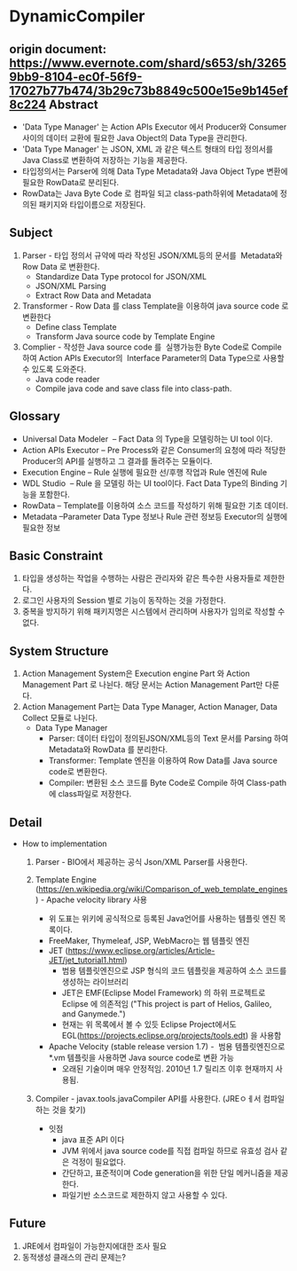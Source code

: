 # DynamicCompiler

origin document: https://www.evernote.com/shard/s653/sh/32659bb9-8104-ec0f-56f9-17027b77b474/3b29c73b8849c500e15e9b145ef8c224
Abstract
---
- 'Data Type Manager' 는 Action APIs Executor 에서 Producer와 Consumer 사이의 데이터 교환에 필요한 Java Object의 Data Type을 관리한다.
- 'Data Type Manager' 는 JSON, XML 과 같은 텍스트 형태의 타입 정의서를 Java Class로 변환하여 저장하는 기능을 제공한다.
-  타입정의서는 Parser에 의해 Data Type Metadata와 Java Object Type 변환에 필요한 RowData로 분리된다.
- RowData는 Java Byte Code 로 컴파일 되고 class-path하위에 Metadata에 정의된 패키지와 타입이름으로 저장된다.

Subject
---
1. Parser - 타입 정의서 규약에 따라 작성된 JSON/XML등의 문서를  Metadata와 Row Data 로 변환한다.
    - Standardize Data Type protocol for JSON/XML
    - JSON/XML Parsing
    - Extract Row Data and Metadata
2. Transformer - Row Data 를 class Template을 이용하여 java source code 로 변환한다
    - Define class Template
    - Transform Java source code by Template Engine
3. Complier - 작성한 Java source code 를  실행가능한 Byte Code로 Compile 하여 Action APIs Executor의  Interface Parameter의 Data Type으로 사용할 수 있도록 도와준다.
    - Java code reader
    - Compile java code and save class file into class-path.

Glossary
---
- Universal Data Modeler  – Fact Data 의 Type을 모델링하는 UI tool 이다.
- Action APIs Executor – Pre Process와 같은 Consumer의 요청에 따라 적당한 Producer의 API를 실행하고 그 결과를 돌려주는 모듈이다.
- Execution Engine – Rule 실행에 필요한 선/후행 작업과 Rule 엔진에 Rule
- WDL Studio  – Rule 을 모델링 하는 UI tool이다. Fact Data Type의 Binding 기능을 포함한다.
- RowData – Template를 이용하여 소스 코드를 작성하기 위해 필요한 기초 데이터.
- Metadata –Parameter Data Type 정보나 Rule 관련 정보등 Executor의 실행에 필요한 정보  
  
Basic Constraint
---
1. 타입을 생성하는 작업을 수행하는 사람은 관리자와 같은 특수한 사용자들로 제한한다.
2. 로그인 사용자의 Session 별로 기능이 동작하는 것을 가정한다.
3. 중복을 방지하기 위해 패키지명은 시스템에서 관리하며 사용자가 임의로 작성할 수 없다.

System Structure
---



1. Action Management System은 Execution engine Part 와 Action Management Part 로 나뉜다. 해당 문서는 Action Management Part만 다룬다.
2. Action Management Part는 Data Type Manager, Action Manager, Data Collect 모듈로 나뉜다.
    - Data Type Manager
        - Parser: 데이터 타입이 정의된JSON/XML등의 Text 문서를 Parsing 하여 Metadata와 RowData 를 분리한다.
        - Transformer: Template 엔진을 이용하여 Row Data를 Java source code로 변환한다.
        - Compiler: 변환된 소스 코드를 Byte Code로 Compile 하여 Class-path에 class파일로 저장한다.


Detail
---
- How to implementation
    1. Parser - BIO에서 제공하는 공식 Json/XML Parser를 사용한다.
    2. Template Engine (https://en.wikipedia.org/wiki/Comparison_of_web_template_engines) - Apache velocity library 사용

        - 위 도표는 위키에 공식적으로 등록된 Java언어를 사용하는 템플릿 엔진 목록이다.
        - FreeMaker, Thymeleaf, JSP, WebMacro는 웹 템플릿 엔진
        - JET (https://www.eclipse.org/articles/Article-JET/jet_tutorial1.html)
            - 범용 템플릿엔진으로 JSP 형식의 코드 템플릿을 제공하여 소스 코드를 생성하는 라이브러리
            - JET은 EMF(Eclipse Model Framework) 의 하위 프로젝트로 Eclipse 에 의존적임 ("This project is part of Helios, Galileo, and Ganymede.")
            - 현재는 위 목록에서 볼 수 있듯 Eclipse Project에서도 EGL(https://projects.eclipse.org/projects/tools.edt) 을 사용함
        - Apache Velocity (stable release version 1.7)
          -  범용 템플릿엔진으로 *.vm 템플릿을 사용하면 Java source code로 변환 가능
            - 오래된 기술이며 매우 안정적임. 2010년 1.7 릴리즈 이후 현재까지 사용됨.
    3. Compiler - javax.tools.javaCompiler API를 사용한다. (JREㅇㅔ서 컴파일 하는 것을 찾기)
        - 잇점
            - java 표준 API 이다
            - JVM 위에서 java source code를 직접 컴파일 하므로 유효성 검사 같은 걱정이 필요없다.
            - 간단하고, 표준적이며 Code generation을 위한 단일 메커니즘을 제공한다.
            - 파일기반 소스코드로 제한하지 않고 사용할 수 있다.


Future
---
1. JRE에서 컴파일이 가능한지에대한 조사 필요
2. 동적생성 클래스의 관리 문제는?
